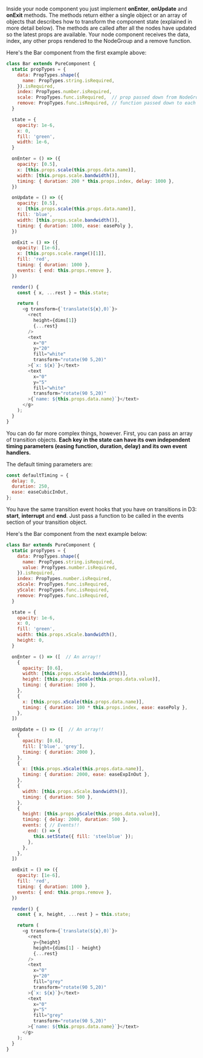 
Inside your node component you just implement **onEnter**, **onUpdate** and **onExit** methods.
The methods return either a single object or an array of objects that describes how to transform the component state (explained in more detail below).
The methods are called after all the nodes have updated so the latest props are available.
Your node component receives the data, index, any other props rendered to the NodeGroup and a remove function.

Here's the Bar component from the first example above:
```js
class Bar extends PureComponent {
  static propTypes = {
    data: PropTypes.shape({
      name: PropTypes.string.isRequired,
    }).isRequired,
    index: PropTypes.number.isRequired,
    scale: PropTypes.func.isRequired,  // prop passed down from NodeGroup
    remove: PropTypes.func.isRequired, // function passed down to each node
  }

  state = {
    opacity: 1e-6,
    x: 0,
    fill: 'green',
    width: 1e-6,
  }

  onEnter = () => ({
    opacity: [0.5],
    x: [this.props.scale(this.props.data.name)],
    width: [this.props.scale.bandwidth()],
    timing: { duration: 200 * this.props.index, delay: 1000 },
  })

  onUpdate = () => ({
    opacity: [0.5],
    x: [this.props.scale(this.props.data.name)],
    fill: 'blue',
    width: [this.props.scale.bandwidth()],
    timing: { duration: 1000, ease: easePoly },
  })

  onExit = () => ({
    opacity: [1e-6],
    x: [this.props.scale.range()[1]],
    fill: 'red',
    timing: { duration: 1000 },
    events: { end: this.props.remove },
  })

  render() {
    const { x, ...rest } = this.state;

    return (
      <g transform={`translate(${x},0)`}>
        <rect
          height={dims[1]}
          {...rest}
        />
        <text
          x="0"
          y="20"
          fill="white"
          transform="rotate(90 5,20)"
        >{`x: ${x}`}</text>
        <text
          x="0"
          y="5"
          fill="white"
          transform="rotate(90 5,20)"
        >{`name: ${this.props.data.name}`}</text>
      </g>
    );
  }
}
```

You can do far more complex things, however.  First, you can pass an array of transition objects.
**Each key in the state can have its own independent timing parameters (easing function, duration, delay) and its own event handlers.**

The default timing parameters are:

```js
const defaultTiming = {
  delay: 0,
  duration: 250,
  ease: easeCubicInOut,
}; 
```
You have the same transition event hooks that you have on transitions in D3: **start**, **interrupt** and **end**.
Just pass a function to be called in the events section of your transition object.

Here's the Bar component from the next example below:
```js
class Bar extends PureComponent {
  static propTypes = {
    data: PropTypes.shape({
      name: PropTypes.string.isRequired,
      value: PropTypes.number.isRequired,
    }).isRequired,
    index: PropTypes.number.isRequired,
    xScale: PropTypes.func.isRequired,
    yScale: PropTypes.func.isRequired,
    remove: PropTypes.func.isRequired,
  }

  state = {
    opacity: 1e-6,
    x: 0,
    fill: 'green',
    width: this.props.xScale.bandwidth(),
    height: 0,
  }

  onEnter = () => ([  // An array!!
    {
      opacity: [0.6],
      width: [this.props.xScale.bandwidth()],
      height: [this.props.yScale(this.props.data.value)],
      timing: { duration: 1000 },
    },
    {
      x: [this.props.xScale(this.props.data.name)],
      timing: { duration: 100 * this.props.index, ease: easePoly },
    },
  ])

  onUpdate = () => ([  // An array!!
    {
      opacity: [0.6],
      fill: ['blue', 'grey'],
      timing: { duration: 2000 },
    },
    {
      x: [this.props.xScale(this.props.data.name)],
      timing: { duration: 2000, ease: easeExpInOut },
    },
    {
      width: [this.props.xScale.bandwidth()],
      timing: { duration: 500 },
    },
    {
      height: [this.props.yScale(this.props.data.value)],
      timing: { delay: 2000, duration: 500 },
      events: { // Events!!
        end: () => {
          this.setState({ fill: 'steelblue' });
        },
      },
    },
  ])

  onExit = () => ({
    opacity: [1e-6],
    fill: 'red',
    timing: { duration: 1000 },
    events: { end: this.props.remove },
  })

  render() {
    const { x, height, ...rest } = this.state;

    return (
      <g transform={`translate(${x},0)`}>
        <rect
          y={height}
          height={dims[1] - height}
          {...rest}
        />
        <text
          x="0"
          y="20"
          fill="grey"
          transform="rotate(90 5,20)"
        >{`x: ${x}`}</text>
        <text
          x="0"
          y="5"
          fill="grey"
          transform="rotate(90 5,20)"
        >{`name: ${this.props.data.name}`}</text>
      </g>
    );
  }
}
```
